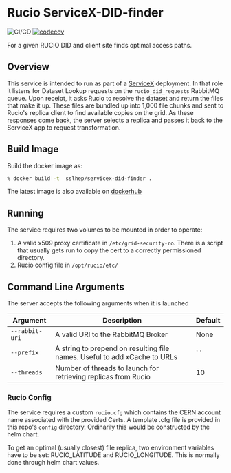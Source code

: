 # Rucio ServiceX-DID-finder
![CI/CD](https://github.com/ssl-hep/ServiceX-DID-finder/workflows/CI/CD/badge.svg)
[![codecov](https://codecov.io/gh/ssl-hep/ServiceX-DID-finder/branch/master/graph/badge.svg)](https://codecov.io/gh/ssl-hep/ServiceX-DID-finder)

For a given RUCIO DID and client site finds optimal access paths. 

## Overview
This service is intended to run as part of a [ServiceX](https://github.com/ssl-hep/ServiceX)
deployment. In that role it listens for Dataset Lookup requests on the 
`rucio_did_requests` RabbitMQ queue. Upon receipt, it asks Rucio to resolve the
dataset and return the files that make it up. These files are bundled up into
1,000 file chunks and sent to Rucio's replica client to find available copies 
on the grid. As these responses come back, the server selects a replica and
passes it back to the ServiceX app to request transformation.


## Build Image
Build the docker image as:
```bash
% docker build -t  sslhep/servicex-did-finder .
```

The latest image is also available on [dockerhub](https://cloud.docker.com/u/sslhep/repository/docker/sslhep/servicex-did-finder
)

## Running
The service requires two volumes to be mounted in order to operate:
1. A valid x509 proxy certificate in `/etc/grid-security-ro`. 
There is a script that usually gets run to copy the cert to a correctly permissioned
directory.
2. Rucio config file in `/opt/rucio/etc/`

## Command Line Arguments
The server accepts the following arguments when it is launched

|Argument       |Description                                                                |Default   |
|---------------|---------------------------------------------------------------------------|----------|
|`--rabbit-uri` | A valid URI to the RabbitMQ Broker                                        | None     |
| `--prefix`    | A string to prepend on resulting file names. Useful to add xCache to URLs | ' '      |
| `--threads`   | Number of threads to launch for retrieving replicas from Rucio            |  10      |


### Rucio Config
The service requires a custom `rucio.cfg` which contains the CERN account name
associated with the provided Certs. A template .cfg file is provided in this
repo's `config` directory. Ordinarily this would be constructed by the helm chart.

To get an optimal (usually closest) file replica, two environment variables have to be set: RUCIO_LATITUDE and RUCIO_LONGITUDE. This is normally done through helm chart values. 